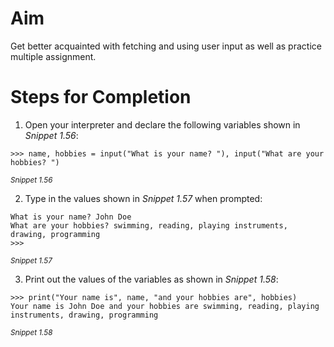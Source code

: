 <!--practice -->

# Aim

Get better acquainted with fetching and using user input as well as practice multiple assignment.

# Steps for Completion

1. Open your interpreter and declare the following variables shown in _Snippet 1.56_:

```
>>> name, hobbies = input("What is your name? "), input("What are your hobbies? ")
```

<sup>_Snippet 1.56_</sup>

2. Type in the values shown in _Snippet 1.57_ when prompted:

```
What is your name? John Doe
What are your hobbies? swimming, reading, playing instruments, drawing, programming
>>>
```

<sup>_Snippet 1.57_</sup>

3. Print out the values of the variables as shown in _Snippet 1.58_:

```
>>> print("Your name is", name, "and your hobbies are", hobbies)
Your name is John Doe and your hobbies are swimming, reading, playing instruments, drawing, programming
```

<sup>_Snippet 1.58_</sup>
